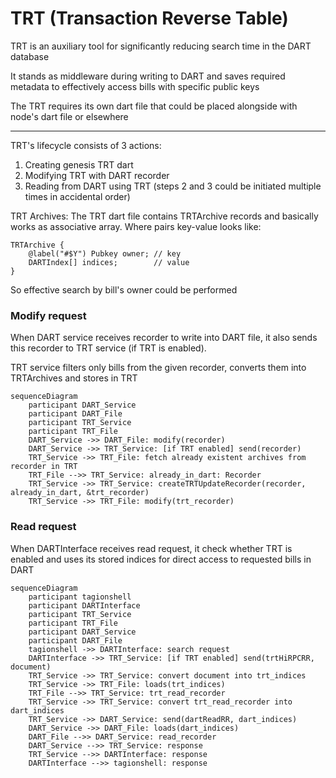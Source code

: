 # TRT (Transaction Reverse Table)

TRT is an auxiliary tool for significantly reducing search time in the DART database

It stands as middleware during writing to DART and saves required metadata to effectively access bills with specific public keys

The TRT requires its own dart file that could be placed alongside with node's dart file or elsewhere

---

TRT's lifecycle consists of 3 actions:
1. Creating genesis TRT dart
2. Modifying TRT with DART recorder
3. Reading from DART using TRT (steps 2 and 3 could be initiated multiple times in accidental order)

TRT Archives:
The TRT dart file contains TRTArchive records and basically works as associative array. Where pairs key-value   looks like:
```
TRTArchive {
    @label("#$Y") Pubkey owner; // key
    DARTIndex[] indices;        // value
}
```
So effective search by bill's owner could be performed

### Modify request

When DART service receives recorder to write into DART file, it also sends this recorder to TRT service (if TRT is enabled).

TRT service filters only bills from the given recorder, converts them into TRTArchives and stores in TRT

```mermaid
sequenceDiagram
    participant DART_Service
    participant DART_File
    participant TRT_Service
    participant TRT_File
    DART_Service ->> DART_File: modify(recorder)
    DART_Service ->> TRT_Service: [if TRT enabled] send(recorder)
    TRT_Service ->> TRT_File: fetch already existent archives from recorder in TRT
    TRT_File -->> TRT_Service: already_in_dart: Recorder
    TRT_Service ->> TRT_Service: createTRTUpdateRecorder(recorder, already_in_dart, &trt_recorder)
    TRT_Service ->> TRT_File: modify(trt_recorder)
```

### Read request

When DARTInterface receives read request, it check whether TRT is enabled and uses its stored indices for direct access to requested bills in DART

```mermaid
sequenceDiagram
    participant tagionshell
    participant DARTInterface
    participant TRT_Service
    participant TRT_File
    participant DART_Service
    participant DART_File
    tagionshell ->> DARTInterface: search request
    DARTInterface ->> TRT_Service: [if TRT enabled] send(trtHiRPCRR, document)
    TRT_Service ->> TRT_Service: convert document into trt_indices
    TRT_Service ->> TRT_File: loads(trt_indices)
    TRT_File -->> TRT_Service: trt_read_recorder
    TRT_Service ->> TRT_Service: convert trt_read_recorder into dart_indices
    TRT_Service ->> DART_Service: send(dartReadRR, dart_indices)
    DART_Service ->> DART_File: loads(dart_indices)
    DART_File -->> DART_Service: read_recorder
    DART_Service -->> TRT_Service: response
    TRT_Service -->> DARTInterface: response
    DARTInterface -->> tagionshell: response
```
